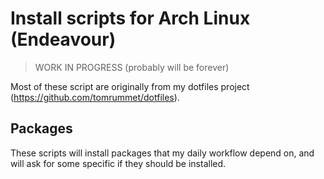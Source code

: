 # Install scripts for Arch Linux (Endeavour)

> WORK IN PROGRESS (probably will be forever)

Most of these script are originally from my dotfiles project (<https://github.com/tomrummet/dotfiles>).

## Packages

These scripts will install packages that my daily workflow depend on, and will ask for some specific if they should be installed.
